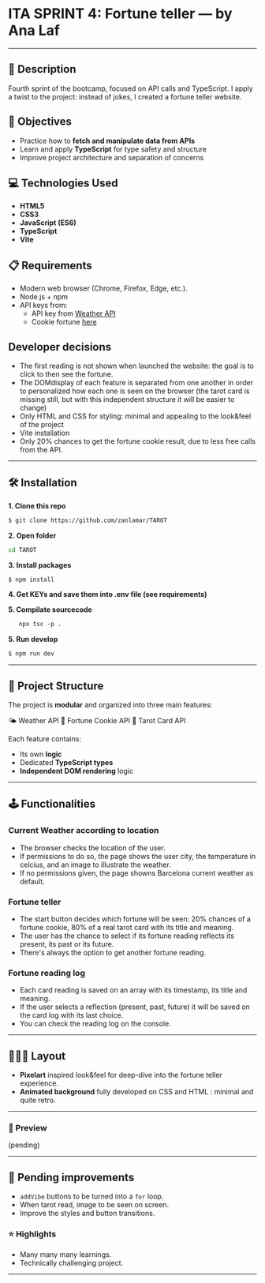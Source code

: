 # ITA SPRINT 4: Fortune teller — by Ana Laf

---

## 📄 Description
Fourth sprint of the bootcamp, focused on API calls and TypeScript.
I apply a twist to the project: instead of jokes, I created a fortune teller website.

## 🎯 Objectives
- Practice how to **fetch and manipulate data from APIs**
- Learn and apply **TypeScript** for type safety and structure
- Improve project architecture and separation of concerns


## 💻 Technologies Used
- **HTML5**
- **CSS3**
- **JavaScript (ES6)**
- **TypeScript**
- **Vite**


## 📋 Requirements

- Modern web browser (Chrome, Firefox, Edge, etc.).
- Node.js + npm
- API keys from:
  - API key from [Weather API](https://www.weatherapi.com/)
  - Cookie fortune [here](https://docs.erensko.site/docs/api-keys/getting-your-key)

## Developer decisions
- The first reading is not shown when launched the website: the goal is to click to then see the fortune.
- The DOMdisplay of each feature is separated from one another in order to personalized how each one is seen on the browser (the tarot card is missing still, but with this independent structure it will be easier to change)
- Only HTML and CSS for styling: minimal and appealing to the look&feel of the project
- Vite installation
- Only 20% chances to get the fortune cookie result, due to less free calls from the API.


---


## 🛠 Installation
**1. Clone this repo**
```bash
$ git clone https://github.com/zanlamar/TAROT
```

**2. Open folder**
```bash
cd TAROT
```

**3. Install packages**
```bash
$ npm install
```

**4. Get KEYs and save them into .env file (see requirements)**

**5. Compilate sourcecode**
```bash
   npx tsc -p .
```

**5. Run develop**
```bash
$ npm run dev
```
---


## 📁 Project Structure
The project is **modular** and organized into three main features:

🌤️ Weather API
🥠 Fortune Cookie API
🔮 Tarot Card API

Each feature contains:
- Its own **logic**
- Dedicated **TypeScript types**
- **Independent DOM rendering** logic



---

## 🕹️  Functionalities

### Current Weather according to location
- The browser checks the location of the user.
- If permissions to do so, the page shows the user city, the temperature in celcius, and an image to illustrate the weather.
- If no permissions given, the page showns Barcelona current weather as default.

### Fortune teller
- The start button decides which fortune will be seen: 20% chances of a fortune cookie, 80% of a real tarot card with its title and meaning.
- The user has the chance to select if its fortune reading reflects its present, its past or its future.
- There's always the option to get another fortune reading.

### Fortune reading log
- Each card reading is saved on an array with its timestamp, its title and meaning.
- If the user selects a reflection (present, past, future) it will be saved on the card log with its last choice.
- You can check the reading log on the console.

---

## 👩🏻‍🎨 Layout

- **Pixelart** inspired look&feel for deep-dive into the fortune teller experience.
- **Animated background** fully developed on CSS and HTML : minimal and quite retro.

---


### 📸  Preview

(pending)


---

## 🚧 Pending improvements
- ``addVibe`` buttons to be turned into a ``for`` loop.
- When tarot read, image to be seen on screen.
- Improve the styles and button transitions.



### ⭐ Highlights

- Many many many learnings.
- Technically challenging project.
---
